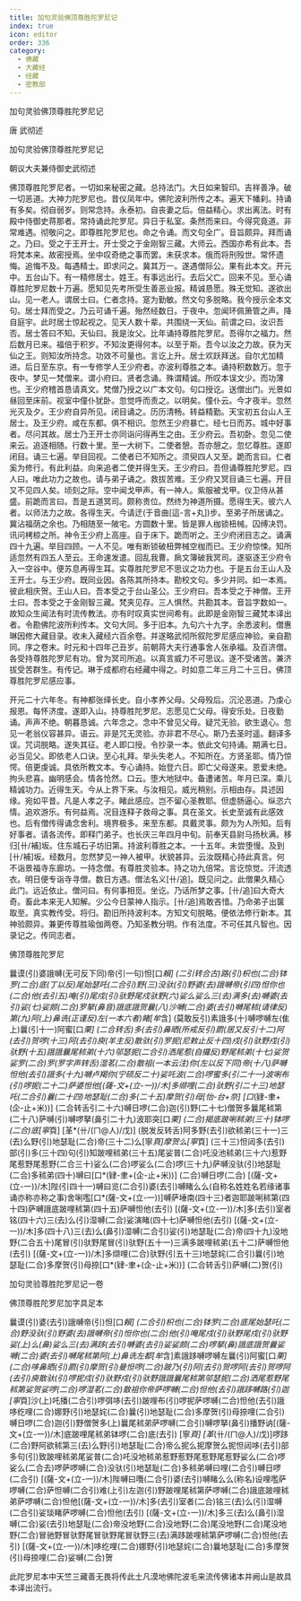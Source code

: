 ```yaml
---
title: 加句灵验佛顶尊胜陀罗尼记
index: true
icon: editor
order: 336
category:
  - 佛藏
  - 大藏经
  - 经藏
  - 密教部
---
```


  加句灵验佛顶尊胜陀罗尼记  

唐 武彻述  

加句灵验佛顶尊胜陀罗尼记  

朝议大夫兼侍御史武彻述  

佛顶尊胜陀罗尼者。一切如来秘密之藏。总持法门。大日如来智印。吉祥善净。破一切恶道。大神力陀罗尼也。昔仪凤年中。佛陀波利所传之本。遍天下幡刹。持诵有多矣。彻自弱岁。则常念持。永泰初。自丧妻之后。倍益精心。求出离法。时有殿中侍御史蒋那者。常持诵此陀罗尼。异日于私室。条然而来曰。今得究竟道。非常难遇。彻敬问之。即尊胜陀罗尼也。命之令诵。而文句全广。音旨颇异。拜而诵之。乃曰。受之于王开士。开士受之于金刚智三藏。大师云。西国亦希有此本。吾将梵本来。故密授焉。坐中叹奇绝之事而罢。未获求本。俄而将刑殁世。常怀遗悔。追悔不及。每遇精士。即求问之。冀其万一。遂遇僧际公。果有此本文。开元中。五台山下。有一精修居士。姓王。有事远出行。去后父亡。回来不见。至心诵尊胜陀罗尼数十万遍。愿知见先考所受生善恶业报。精诚恳愿。殊无觉知。遂欲出山。见一老人。谓居士曰。仁者念持。寔为勤敏。然文句多脱略。我今授示全本文句。居士拜而受之。乃云可诵千遍。殆然经数日。于夜中。忽闻环佩箫管之声。降自庭宇。此时居士惊起视之。见天人数十辈。共围绕一天仙。前谓之曰。汝识吾否。居士答曰不知。天仙曰。我是汝父。比年诵持尊胜陀罗尼。吾得尔之福力。然后数月已来。福倍于积岁。不知汝更得何本。以至于斯。吾今以汝之力故。获为天仙之王。则知汝所持念。功效不可量也。言讫上升。居士欢跃拜送。自尔尤加精进。后日至东京。有一专修学人王少府者。亦波利尊胜之本。诵持积数数万。忽于夜中。梦见一梵僧来。谓小府曰。贤者念诵。殊谓精诚。所叹本误文少。而功薄也。王少府稽首恳请真文。梵僧乃授之以广本文句。句口授讫。送僧出门。光景如昼回至床前。视室中僮仆犹卧。忽觉呼而责之。以明矣。僮仆云。今才夜半。忽然光灭及夕。王少府自异所见。闭目诵之。历历清畅。转益精勤。天宝初五台山人王居士。及王少府。咸在东都。俱不相识。忽然王少府暴亡。经七日而苏。城中好事者。尽问其故。居士乃王开士亦同诣问得再生之由。王少府云。吾初卧。忽见二使来云。追逐相随。行数十里。至一大树下。二使者憩。吾亦憩之。忽忆尊胜。遂即闭目。诵三七遍。举目回视。二使者已不知所之。须臾四人又至。跪而言曰。仁者奚为修行。有此利益。向来追者二使并得生天。王少府曰。吾但诵尊胜陀罗尼。四人曰。唯此功力之故也。请与弟子诵之。救拔苦难。王少府又冥目诵三七遍。开目又不见四人矣。顷刻之际。空中闻戈甲声。有一神人。紫服被戈甲。仪卫侍从甚盛。前跪而言曰。吾是五道冥司。颇称贵位。然终为神道所摄。愿得生天。彼六人者。以师法力之故。各得生天。今请迂(于音曲[這-言+丸])步。至弟子所居诵之。冀沾福荫之余也。乃相随至一陂宅。方圆数十里。皆是罪人枷锁杻械。囚缚决罚。讯问栲椋之所。神令王少府上高座。自于床下。跪而听之。王少府闭目志之。诵满四十九遍。举目四顾。一人不见。唯有断锁破杻弊械空枷而已。王少府惊悚。知所适忽然有四五人至云。王命速发遣。回乱我曹。扄文簿破我冥司。遂驱逐王少府令入一空谷中。便苏息再得生耳。实尊胜陀罗尼不思议之功力也。于是五台王山人及王开士。与王少府。既同业因。各陈其所持本。勘校文句。多少并同。如一本焉。彼此相庆贺。王山人曰。吾本受之于台山圣公。王少府曰。吾本受之于神僧。王开士曰。吾本受之于金刚智三藏。梵夹见存。三人惧然。共勘其本。音旨字数如一。故知众生闻法有时流传教法。亦有时叹真实世间希有。此即是金刚智三藏梵本译出者。令勘佛陀波所利传本。文句大同。多于旧本。九句六十九字。余悉波利。僧惠琳因修大藏目录。收未入藏经六百余卷。并遂略武彻所叙陀罗尼感应神验。亲自勘同。序之卷末。时元和十四年己丑岁。前朝蒋大夫行通事舍人张承福。及百济僧。各受持尊胜陀罗尼有功。曾为冥司所追。以真言威力不可思议。遂不受诸苦。兼济拔受苦群生。有传记。琳于成都府右经藏中得之。时如意二年三月二十三日。佛顶尊胜陀罗尼感应事。  

开元二十六年冬。有神都张绎长史。自小孝养父母。父母殁后。沉沦恶道。乃虔心报恩。每怀济度。遂即入山。持尊胜陀罗尼。志愿见亡父母。得安乐处。日夜勤诵。声声不绝。朝暮恳诚。六年念之。念中不曾见父母。疑咒无验。欲生退心。忽见一老翁仪容甚异。语云。非是咒无灵验。亦非君不尽心。斯乃去圣时遥。翻译多误。咒词脱略。遂失其征。老人即口授。令抄录一本。依此文句持诵。期满七日。必当见父。即依老人口诀。至心礼拜。举头失老人。不知所在。方贤圣耶。情乃惊愕。倍更虔诚。具依所教文本。专心诵持。始登六日。即亡父母遂来。恩爱未绝。拘头悲喜。幽明感会。情各怆然。口云。堕大地狱中。备遭诸苦。年月已深。乘儿精诚功力。近得生天。今从上界下来。与汝相见。威光稍别。示相由存。具述因缘。宛如平昔。凡是人孝之子。睹此感应。岂不留心圣教耶。但虚肠逼心。纵恣六情。追欢游乐。有何益焉。况目连释子救母之事。具在圣文。长史至诚有此感效也。后有僧传得诵念舍利。境界极多。来至东都。具戴灵事。颇为为人所知。后有好事者。请各流传。即释门弟子。也长庆三年四月中旬。前奉天县尉马扬秋满。移归[卄/補]坂。住东城石子坊旧第。持波利尊胜之本。一十五年。未尝堕慢。及到[卄/補]坂。经数月。忽然梦见一神人被甲。状貌甚异。云汝既精心持此真言。何不诣景福寺东廊坊。一持念僧。有尊胜灵验本。持之功九倍常。言讫惊觉。汗流透衣。明日便专诣寺寻僧。数日方遇。僧法名义[卄/追]。既见问之。此僧果久精心此门。远近依止。僧问曰。有何事相觅。坐讫。乃话所梦之事。[卄/追]曰大奇大奇。畜此本来无人知解。少公今日蒙神人指示。[卄/追]焉敢吝惜。乃命弟子出箧取至。真实教传受。将归。勘旧所持波利本。方知文句脱略。便依法修行新本。其神验颇异。兼更传尊胜瑜伽两卷。乃知圣教分明。作有法度。不可任其凡智也。因录记之。传同志者。  

佛顶尊胜陀罗尼  

曩谟(引)婆誐嚩(无可反下同)帝(引一句)怛[口*賴] (二引转合古)路(引)枳也(二合)钵罗(二合)底(丁以反)尾始瑟吒(二合引)野(三)没驮(引)野婆(去)誐嚩帝(引四)怛你也(二合)他(去引五)唵(引)尾戍(引)驮野尾戍驮野(六)娑么娑么三(去)满多(去)嚩婆(去引)娑(七)娑颇(二合)罗拏(鼻音)誐底誐贺曩(八)沙嚩(二合)婆(去引)嚩尾秫(请律反)第(九)阿(上)鼻诜(正谨反)左(一本六者)睹[牟*含] (莫敢反引)素誐多(十)嚩啰嚩左(隹上)曩(引十一)阿蜜[口*栗] (二合转舌)多(去引)鼻晒(所戒反引)罽(居又反引十二)阿(去引)贺啰(十三)阿(去引)庾(羊主反)散驮(引)罗抳(尼敕止反十四)戍(引)驮野戍(引)驮野(十五)誐誐曩尾秫弟(十六)邬瑟抳(二合引)洒尾惹(自攞反)野尾秫弟(十七)娑贺娑罗(二合)罗(罗字声转舌)湿茗(二合)散祖(一本云注)你(左以反下同)帝(十八)萨嚩怛他(去引)誐多(十九)嚩卢羯你(宁硕反二十)娑吒波(二合)啰蜜多(引二十一)波唎布(引)啰抳(二十二)萨婆怛他[(薩-文+(立-一))/木]多缬哩(二合)驮野(引二十三)地瑟吒(二合引)曩(二十四)地瑟耻(二合)多(二十五)摩贺(引)母[怡-台+奈] [口*(肄-聿+(企-止+米))] (二合转舌引二十六)嚩日啰(二合)迦(引)野(二十七)僧贺多曩尾秫第(二十八)萨嚩(引)嚩啰拏(鼻引二十九)波耶突[口*栗] (二合)揭底跛唎秫弟(三十)钵啰(二合)底[寧*頁] [革*(卄/(ㄇ@人)/戊)] (脱发反转舌)阿多野(去引)欲秫弟(三十一)三(去)么野(引)地瑟耻(二合)帝(三十二)么[寧*頁]摩贺么[寧*頁] (三十三)怛闼多(去引)部(引)多(三十四)句(引)知跛哩秫弟(三十五)尾娑普(二合)吒没池秫弟(三十六)惹野尾惹野尾惹野(二合三十)娑么(二合)啰娑么(二合)啰(三十九)萨嚩没驮(引)地瑟耻(二合)多秫弟(四十)嚩曰[口*(肄-聿+(企-止+米))] (二合)嚩日啰(二合) [(薩-文+(立-一))/木]陛(引四十一)嚩曰览(二合引)婆(去引)嚩睹么么(自称名姓姓名若缘诸事诵亦称亦称之事)舍唎嚂[口*(薩-文+(立-一))]嚩萨埵南(四十三)者迦耶跛唎秫第(四十四)萨嚩誐底跛哩秫第(四十五)萨嚩怛他(去引) [(薩-文+(立-一))/木]多(去引)室者铭(四十六)三(去)么(引)湿嚩(二合)娑演睹(四十七)萨嚩怛他(去引) [(薩-文+(立-一))/木]多(四十八)三(去)么(鼻引)湿嚩(二合引)娑(引)地瑟耻(二合)帝(四十九)没地野(二合五十)尾冒(引)驮野尾冒(引)驮野(五十一)三满多跛哩秫弟(五十二)萨嚩怛他(去引) [(薩-文+(立-一))/木]多缬哩(二合)驮野(引五十三)地瑟姹(二合引)曩(引)地瑟耻(二合)多摩贺(引)母捺[口*(肄-聿+(企-止+米))] (二合转舌引)萨嚩(二)贺(引)  

加句灵验尊胜陀罗尼记一卷  

佛顶尊胜陀罗尼加字具足本  

曩谟(引)婆(去引)誐嚩帝(引)怛[口*賴] (二合引)枳也(二合)钵罗(二合)底尾始瑟吒(二合)野没驮(引)野婆(去)誐嚩帝(引)怛你也(二合)他(引)唵尾戍(引)驮野尾戍(引)驮野娑(上)么(鼻)娑么三(去)满跢(去引)嚩婆(去引)娑娑颇(二合)啰拏(鼻)誐底誐贺曩娑嚩(二合)婆(去引)嚩尾秫第阿(上)鼻诜左都[牟*含]素誐跢嚩啰嚩左曩(引)阿蜜[口*栗] (二合)哆鼻晒(引)罽(引)摩贺(引)曼怛啰(二合)跛乃(引)阿(去引)贺啰阿(去引)贺啰阿(去引)庾散驮(引)啰抳戍(引)驮野戍(引)驮野誐誐曩尾秫第邬瑟抳(二合)洒尾惹野尾秫第娑贺娑啰(二合)啰湿茗(二合)散祖你帝萨啰嚩(二合)怛他(去引)誐跢嚩路(引)迦[寧*頁]沙(上)吒播(二合引)啰弭哆(去引)跛哩布(引)啰抳萨啰嚩(二合)怛他(去引)誐哆纥哩(二合)娜野(引)地瑟姹(二合)曩(引)地瑟耻(二合)多摩贺(引)母捺哩(二合引)嚩日啰(二合)迦(引)野僧贺多(上)曩尾秫弟萨啰嚩(二合引)嚩啰拏(鼻引)播野讷[(薩-文+(立-一))/木]底跛哩尾秫弟钵啰(二合)底(去引) [寧*頁] [革*(卄/(ㄇ@人)/戊)]啰跢(二合)野阿欲秫第三(去)么野(引)地瑟耻(二合)帝么抳么抳摩贺么抳怛闼哆(去引)部多句(引)致跛哩秫弟尾娑普(二合)吒没地秫弟惹野惹野尾惹野尾惹野娑么(二合)啰娑么(二合去)啰萨啰嚩(二合)没驮(引)地瑟耻(二合)多秫弟嚩曰哩(二合引)嚩日啰(二合引) [(薩-文+(立-一))/木]陛嚩曰囕(二合引)婆(去引)嚩睹么么(称名)设哩嚂萨啰嚩(二合)萨怛嚩(二合引)难(上引)左迦(引)野跛哩尾秫第萨啰嚩(二合)誐底跛哩秫弟萨啰嚩(二合)怛他[(薩-文+(立-一))/木]多(去引)室者(二合)铭三(去)么(引)湿嚩(二合引)娑琰睹萨啰嚩(二合)怛他(去引) [(薩-文+(立-一))/木]多三(去)么(鼻引)湿嚩(二合)娑(去引)地瑟耻(二合)帝没地野(二合)没地野(二合)尾没地野(二合)尾没地野(二合)冒驰野冒驮野尾冒驮野尾冒驮野三(去)满跢跛哩秫第萨啰嚩(二合)怛他(去引) [(薩-文+(立-一))/木]哆纥哩(二合)娜野(引)地瑟姹(二合)曩地瑟耻(二合)多摩贺(引)母捺哩(二合)娑嚩(二合)贺  

此陀罗尼本中天竺三藏善无畏将传此土凡漠地佛陀波毛来流传佛诸本并阙山是故具本译出流行。  
